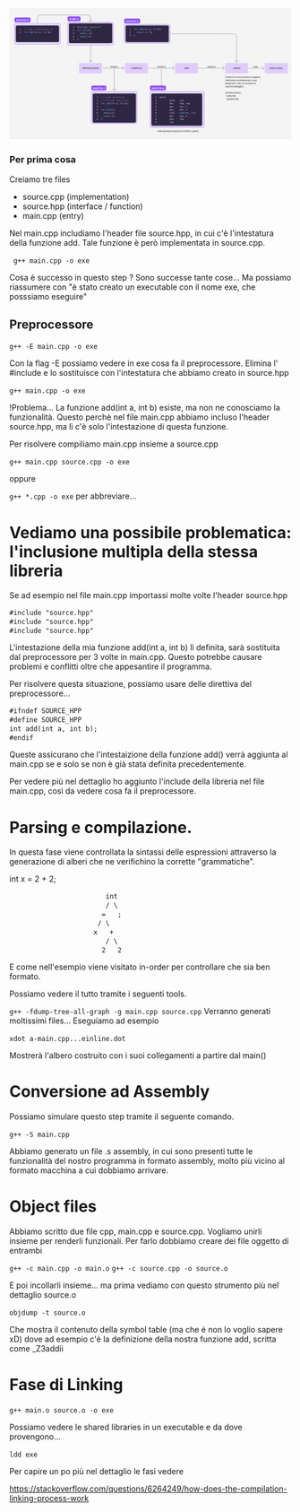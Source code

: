 ![alt text](https://github.com/alemilos/arduino/blob/main/compilation_process/compilation-process.png?raw=true)

### Per prima cosa

Creiamo tre files 

- source.cpp (implementation)
- source.hpp (interface / function)
- main.cpp   (entry)

Nel main.cpp includiamo l'header file source.hpp, in cui c'è l'intestatura della funzione add.
Tale funzione è però implementata in source.cpp.


``` g++ main.cpp -o exe```

Cosa è successo in questo step ? Sono successe tante cose...
Ma possiamo riassumere con "è stato creato un executable con il nome exe, che posssiamo 
eseguire"

## Preprocessore

``` g++ -E main.cpp -o exe ``` 

Con la flag -E possiamo vedere in exe cosa fa il preprocessore.
Elimina l' #include e lo sostituisce con l'intestatura che abbiamo creato in 
source.hpp 

``` g++ main.cpp -o exe ```

!Problema... La funzione add(int a, int b) esiste, ma non ne conosciamo la funzionalità.
Questo perchè nel file main.cpp abbiamo incluso l'header source.hpp, ma lì c'è solo 
l'intestazione di questa funzione.

Per risolvere compiliamo main.cpp insieme a source.cpp

``` g++ main.cpp source.cpp -o exe ```

oppure 

``` g++ *.cpp -o exe ``` per abbreviare...


# Vediamo una possibile problematica: l'inclusione multipla della stessa libreria

Se ad esempio nel file main.cpp importassi molte volte l'header source.hpp

```
#include "source.hpp"
#include "source.hpp"
#include "source.hpp" 

```

L'intestazione della mia funzione add(int a, int b) lì definita, sarà sostituita dal 
preprocessore per 3 volte in main.cpp. 
Questo potrebbe causare problemi e conflitti oltre che appesantire il programma.
 
Per risolvere questa situazione, possiamo usare delle direttiva del preprocessore...

```
#ifndef SOURCE_HPP
#define SOURCE_HPP
int add(int a, int b);
#endif
```

Queste assicurano che l'intestaizione della funzione add() verrà aggiunta al main.cpp 
se e solo se non è già stata definita precedentemente.

Per vedere più nel dettaglio ho aggiunto l'include della libreria <iostream> nel file
main.cpp, così da vedere cosa fa il preprocessore. 

# Parsing e compilazione.

In questa fase viene controllata la sintassi delle espressioni 
attraverso la generazione di alberi che ne verifichino la corrette "grammatiche". 

int x = 2 + 2;

                            int 
                            / \
                           =   ;
                          / \
                         x   + 
                            / \
                           2   2

E come nell'esempio viene visitato in-order per controllare che sia ben formato.

Possiamo vedere il tutto tramite i seguenti tools.

``` g++ -fdump-tree-all-graph -g main.cpp source.cpp ```
Verranno generati moltissimi files...
Eseguiamo ad esempio

``` xdot a-main.cpp...einline.dot ``` 

Mostrerà l'albero costruito con i suoi collegamenti a partire dal main()

# Conversione ad Assembly

Possiamo simulare questo step tramite il seguente comando.

``` g++ -S main.cpp ``` 

Abbiamo generato un file .s assembly, in cui sono presenti tutte le funzionalità del nostro
programma in formato assembly, molto più vicino al formato macchina a cui dobbiamo 
arrivare. 

# Object files

Abbiamo scritto due file cpp, main.cpp e source.cpp. Vogliamo unirli insieme per renderli
funzionali.
Per farlo dobbiamo creare dei file oggetto di entrambi

``` g++ -c main.cpp -o main.o ```
``` g++ -c source.cpp -o source.o ```

E poi incollarli insieme... ma prima vediamo con questo strumento più nel dettaglio 
source.o 

``` objdump -t source.o ```

Che mostra il contenuto della symbol table (ma che é non lo voglio sapere xD) 
dove ad esempio c'è la definizione della nostra funzione add, scritta come _Z3addii

# Fase di Linking  

``` g++ main.o source.o -o exe ```

Possiamo vedere le shared libraries in un executable e da dove provengono...

``` ldd exe ```

Per capire un po più nel dettaglio le fasi vedere

https://stackoverflow.com/questions/6264249/how-does-the-compilation-linking-process-work

